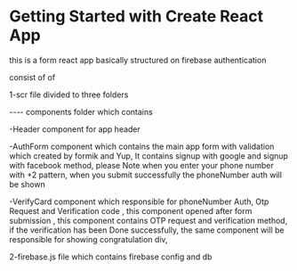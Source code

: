 # Getting Started with Create React App

this is a form react app basically structured on firebase authentication 

consist of of 

1-scr file divided to three folders

---- components folder which contains

-Header component for app header

-AuthForm component which contains 
   the main app form with validation which created by formik and Yup,
   It contains signup with google and signup with facebook method,
   please Note when you enter your phone number with +2 pattern,
   when you submit successfully the phoneNumber auth will be shown
   
-VerifyCard component which responsible for 
   phoneNumber Auth,
   Otp Request and Verification code ,
   this component opened after form submission ,
   this component contains OTP request and verification method,
   if the verification has been Done successfully,
   the same component will be responsible for showing congratulation div,
   
   
   2-firebase.js file which contains firebase config and db 
   

